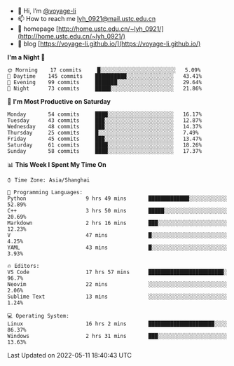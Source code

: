- 👋 Hi, I’m [@voyage-li](https://github.com/voyage-li/)
- 📫 How to reach me [lyh_0921@mail.ustc.edu.cn](mailto:lyh_0921@mail.ustc.edu.cn)
- 👯 homepage [http://home.ustc.edu.cn/~lyh_0921/](http://home.ustc.edu.cn/~lyh_0921/)
- 🥤 blog [https://voyage-li.github.io/](https://voyage-li.github.io/)

<!--START_SECTION:waka-->
**I'm a Night 🦉** 

```text
🌞 Morning    17 commits     █░░░░░░░░░░░░░░░░░░░░░░░░   5.09% 
🌆 Daytime    145 commits    ██████████░░░░░░░░░░░░░░░   43.41% 
🌃 Evening    99 commits     ███████░░░░░░░░░░░░░░░░░░   29.64% 
🌙 Night      73 commits     █████░░░░░░░░░░░░░░░░░░░░   21.86%

```
📅 **I'm Most Productive on Saturday** 

```text
Monday       54 commits     ████░░░░░░░░░░░░░░░░░░░░░   16.17% 
Tuesday      43 commits     ███░░░░░░░░░░░░░░░░░░░░░░   12.87% 
Wednesday    48 commits     ███░░░░░░░░░░░░░░░░░░░░░░   14.37% 
Thursday     25 commits     █░░░░░░░░░░░░░░░░░░░░░░░░   7.49% 
Friday       45 commits     ███░░░░░░░░░░░░░░░░░░░░░░   13.47% 
Saturday     61 commits     ████░░░░░░░░░░░░░░░░░░░░░   18.26% 
Sunday       58 commits     ████░░░░░░░░░░░░░░░░░░░░░   17.37%

```


📊 **This Week I Spent My Time On** 

```text
⌚︎ Time Zone: Asia/Shanghai

💬 Programming Languages: 
Python                   9 hrs 49 mins       █████████████░░░░░░░░░░░░   52.89% 
C++                      3 hrs 50 mins       █████░░░░░░░░░░░░░░░░░░░░   20.69% 
Markdown                 2 hrs 16 mins       ███░░░░░░░░░░░░░░░░░░░░░░   12.23% 
V                        47 mins             █░░░░░░░░░░░░░░░░░░░░░░░░   4.25% 
YAML                     43 mins             █░░░░░░░░░░░░░░░░░░░░░░░░   3.93%

🔥 Editors: 
VS Code                  17 hrs 57 mins      ████████████████████████░   96.7% 
Neovim                   22 mins             ░░░░░░░░░░░░░░░░░░░░░░░░░   2.06% 
Sublime Text             13 mins             ░░░░░░░░░░░░░░░░░░░░░░░░░   1.24%

💻 Operating System: 
Linux                    16 hrs 2 mins       █████████████████████░░░░   86.37% 
Windows                  2 hrs 31 mins       ███░░░░░░░░░░░░░░░░░░░░░░   13.63%

```


 Last Updated on 2022-05-11 18:40:43 UTC
<!--END_SECTION:waka-->
